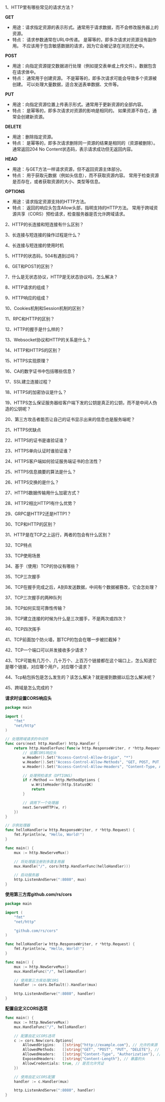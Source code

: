 1、HTTP里有哪些常见的请求方法？

**GET**
* 用途：请求指定资源的表示形式。通常用于请求数据，而不会修改服务器上的资源。
* 特点：
请求参数通常在URL中传递。
是幂等的，即多次请求对资源没有副作用。
不应该用于包含敏感数据的请求，因为它会被记录在浏览历史中。

**POST**
* 用途：向指定资源提交数据进行处理（例如提交表单或上传文件）。数据包含在请求体中。
* 特点：
通常用于创建资源。
不是幂等的，即多次请求可能会导致多个资源被创建。
可以处理大量数据，适合发送表单数据、文件等。

**PUT**
* 用途：向指定资源位置上传表示形式。通常用于更新资源的全部内容。
* 特点：
是幂等的，即多次请求对资源的影响是相同的。
如果资源不存在，通常会创建新资源。

**DELETE**
* 用途：删除指定资源。
* 特点：
是幂等的，即多次请求删除同一资源的结果是相同的（资源被删除）。
通常返回204 No Content状态码，表示请求成功但无返回内容。

**HEAD**
* 用途：与GET方法一样请求资源，但不返回资源主体部分。
* 特点：
用于获取元数据（例如头信息），而不获取资源内容。
常用于检查资源是否存在，或者获取资源的大小、类型等信息。

**OPTIONS**
* 用途：请求指定资源支持的HTTP方法。
* 特点：
返回的响应头包含Allow头部，指明支持的HTTP方法。
常用于跨域资源共享（CORS）预检请求，检查服务器是否允许跨域请求。



2、HTTP的长连接和短连接有什么区别？

3、长连接与短连接的操作过程是什么？

4、长连接与短连接的使用时机

5、HTTP的状态码，504有遇到过吗？

6、GET和POST的区别？

7、什么是无状态协议，HTTP是无状态协议吗，怎么解决？

8、HTTP请求的组成？

9、HTTP响应的组成？

10、Cookies机制和Session机制的区别？

11、RPC和HTTP的区别？

12、HTTP的握手是什么样的？

13、Websocket协议和HTTP的关系是什么？

14、HTTP和HTTPS的区别？

15、HTTPS实现原理？

16、CA的数字证书中包括哪些信息？

17、SSL建立连接过程？

18、HTTPS的加密协议是什么？

19、HTTPS怎么保证服务器给客户端下发的公钥是真正的公钥，而不是中间人伪造的公钥呢？

20、第三方攻击者能否让自己的证书显示出来的信息也是服务端呢？

21、HTTPS优缺点

22、HTTPS的证书是谁验证谁？

23、HTTPS单向认证时谁验证谁？

24、HTTPS客户端如何验证服务端证书的合法性？

25、HTTPS信息摘要的算法是什么？

26、HTTPS交换的是什么？

27、HTTPS数据传输用什么加密方式？

28、HTTP2相比HTTP1有什么优势？

29、GRPC是HTTP2还是HTTP1？

30、TCP和HTTP的区别？

31、HTTP是在TCP之上运行，两者的包会有什么区别？

32、TCP特点

33、TCP使用场景

34、基于（使用）TCP的协议有哪些？

35、TCP三次握手

36、TCP在握手完成之后，A到B发送数据，中间有个数据被篡改，它会怎处理？

37、TCP三次握手的两种队列

38、TCP如何实现可靠性传输？

39、TCP建立连接的时候为什么是三次握手，不是两次或四次？

40、TCP四次挥手

41、TCP前面加个防火墙，那TCP的包会在哪一步被拦截掉？

42、TCP一个端口可以并发接收多少请求？

43、TCP可能有几万个、几十万个、上百万个链接都在这个端口上，怎么知道它是哪个链接，对应哪个用户，对应哪个请求？

44、Tcp粘包拆包是怎么发生的？该怎么解决？就是接到数据以后怎么解决呢？

45、跨域是怎么完成的？

**请求时设置CORS响应头**

```go
package main

import (
	"fmt"
	"net/http"
)

// 处理跨域请求的中间件
func cors(next http.Handler) http.Handler {
	return http.HandlerFunc(func(w http.ResponseWriter, r *http.Request) {
		// 设置CORS响应头
		w.Header().Set("Access-Control-Allow-Origin", "*")
		w.Header().Set("Access-Control-Allow-Methods", "GET, POST, PUT, DELETE, OPTIONS")
		w.Header().Set("Access-Control-Allow-Headers", "Content-Type, Authorization")

		// 处理预检请求（OPTIONS）
		if r.Method == http.MethodOptions {
			w.WriteHeader(http.StatusOK)
			return
		}

		// 调用下一个处理器
		next.ServeHTTP(w, r)
	})
}

// 示例处理器
func helloHandler(w http.ResponseWriter, r *http.Request) {
	fmt.Fprintln(w, "Hello, World!")
}

func main() {
	mux := http.NewServeMux()

	// 将处理器注册到多路复用器
	mux.Handle("/", cors(http.HandlerFunc(helloHandler)))

	// 启动服务器
	http.ListenAndServe(":8080", mux)
}

```

**使用第三方库github.com/rs/cors**

```go
package main

import (
	"fmt"
	"net/http"

	"github.com/rs/cors"
)

func helloHandler(w http.ResponseWriter, r *http.Request) {
	fmt.Fprintln(w, "Hello, World!")
}

func main() {
	mux := http.NewServeMux()
	mux.HandleFunc("/", helloHandler)

	// 使用第三方库处理CORS
	handler := cors.Default().Handler(mux)

	http.ListenAndServe(":8080", handler)
}

```

**配置自定义CORS选项**

```go
func main() {
	mux := http.NewServeMux()
	mux.HandleFunc("/", helloHandler)

	// 配置自定义CORS选项
	c := cors.New(cors.Options{
		AllowedOrigins:   []string{"http://example.com"}, // 允许的来源
		AllowedMethods:   []string{"GET", "POST", "PUT", "DELETE"}, // 允许的HTTP方法
		AllowedHeaders:   []string{"Content-Type", "Authorization"}, // 允许的HTTP头
		ExposedHeaders:   []string{"Content-Length"}, // 暴露的头
		AllowCredentials: true, // 是否允许凭证
	})

	// 使用自定义CORS配置
	handler := c.Handler(mux)

	http.ListenAndServe(":8080", handler)
}

```

